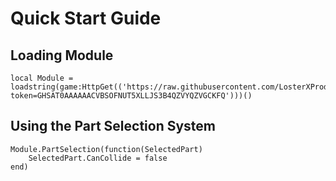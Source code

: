 # Quick Start Guide
## Loading Module
```
local Module = loadstring(game:HttpGet(('https://raw.githubusercontent.com/LosterXProductions/Losters_Module_Of_Tools/main/Module.lua?token=GHSAT0AAAAAACVBSOFNUT5XLLJS3B4QZVYQZVGCKFQ')))()
```
## Using the Part Selection System
```
Module.PartSelection(function(SelectedPart)
	SelectedPart.CanCollide = false
end)
```
